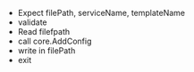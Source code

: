 - Expect filePath, serviceName, templateName
- validate
- Read filefpath
- call core.AddConfig
- write in filePath
- exit
